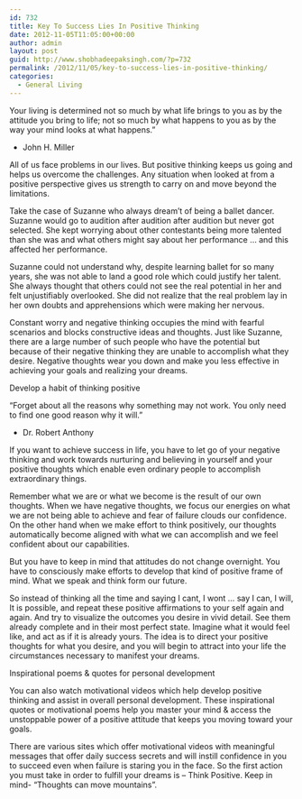 ```yaml
---
id: 732
title: Key To Success Lies In Positive Thinking
date: 2012-11-05T11:05:00+00:00
author: admin
layout: post
guid: http://www.shobhadeepaksingh.com/?p=732
permalink: /2012/11/05/key-to-success-lies-in-positive-thinking/
categories:
  - General Living
---
```

Your living is determined not so much by what life brings to you as by the attitude you bring to life; not so much by what happens to you as by the way your mind looks at what happens.&#8221;
  
- John H. Miller

All of us face problems in our lives. But positive thinking keeps us going and helps us overcome the challenges. Any situation when looked at from a positive perspective gives us strength to carry on and move beyond the limitations.

Take the case of Suzanne who always dream&#8217;t of being a ballet dancer. Suzanne would go to audition after audition after audition but never got selected. She kept worrying about other contestants being more talented than she was and what others might say about her performance … and this affected her performance.

Suzanne could not understand why, despite learning ballet for so many years, she was not able to land a good role which could justify her talent. She always thought that others could not see the real potential in her and felt unjustifiably overlooked. She did not realize that the real problem lay in her own doubts and apprehensions which were making her nervous.

Constant worry and negative thinking occupies the mind with fearful scenarios and blocks constructive ideas and thoughts. Just like Suzanne, there are a large number of such people who have the potential but because of their negative thinking they are unable to accomplish what they desire. Negative thoughts wear you down and make you less effective in achieving your goals and realizing your dreams.

Develop a habit of thinking positive

&#8220;Forget about all the reasons why something may not work. You only need to find one good reason why it will.&#8221;
  
- Dr. Robert Anthony

If you want to achieve success in life, you have to let go of your negative thinking and work towards nurturing and believing in yourself and your positive thoughts which enable even ordinary people to accomplish extraordinary things.

Remember what we are or what we become is the result of our own thoughts. When we have negative thoughts, we focus our energies on what we are not being able to achieve and fear of failure clouds our confidence. On the other hand when we make effort to think positively, our thoughts automatically become aligned with what we can accomplish and we feel confident about our capabilities.

But you have to keep in mind that attitudes do not change overnight. You have to consciously make efforts to develop that kind of positive frame of mind. What we speak and think form our future.

So instead of thinking all the time and saying I cant, I wont … say I can, I will, It is possible, and repeat these positive affirmations to your self again and again. And try to visualize the outcomes you desire in vivid detail. See them already complete and in their most perfect state. Imagine what it would feel like, and act as if it is already yours. The idea is to direct your positive thoughts for what you desire, and you will begin to attract into your life the circumstances necessary to manifest your dreams.

Inspirational poems & quotes for personal development

You can also watch motivational videos which help develop positive thinking and assist in overall personal development. These inspirational quotes or motivational poems help you master your mind & access the unstoppable power of a positive attitude that keeps you moving toward your goals.

There are various sites which offer motivational videos with meaningful messages that offer daily success secrets and will instill confidence in you to succeed even when failure is staring you in the face. So the first action you must take in order to fulfill your dreams is – Think Positive. Keep in mind- “Thoughts can move mountains”.